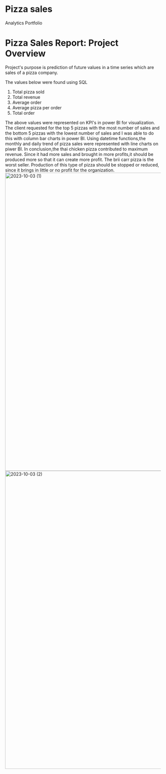 # Pizza sales
Analytics Portfolio

# Pizza Sales Report: Project Overview
Project's purpose is prediction of future values in a time series which are sales of a pizza company.

The values below were found using SQL
1. Total pizza sold
2. Total revenue
3. Average order
4. Average pizza per order
5. Total order

The above values were represented on KPI's in power BI for visualization.
The client requested for the top 5 pizzas with the most number of sales and the bottom 5 pizzas with the lowest number of sales and I was able to do this with column bar charts in power BI.
Using datetime functions,the monthly and daily trend of pizza sales were represented with line charts on piwer BI.
In conclusion,the thai chicken pizza contributed to maximum revenue. Since it had more sales and brought in more profits,it should be produced more so that it can create more profit.
The brii carr pizza is the worst seller. Production of this type of pizza should be stopped or reduced, since it brings in little or no profit for the organization.
<img width="960" alt="2023-10-03 (1)" src="https://github.com/MiracleUfuoma/Miracles_portfolio/assets/146808167/5bfdb067-ba6e-4370-aab4-9c651e49f0dd">
<img width="960" alt="2023-10-03 (2)" src="https://github.com/MiracleUfuoma/Miracles_portfolio/assets/146808167/f61a375f-ec5e-4473-b3c3-aabf34ae3057">
